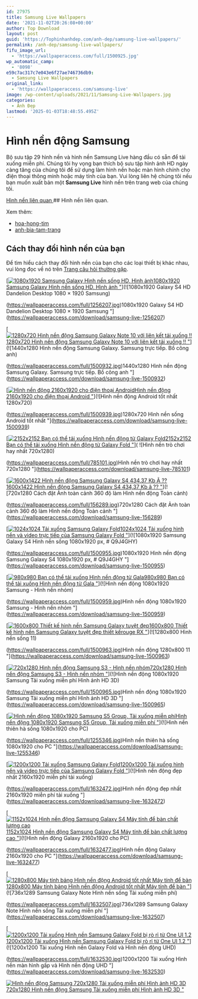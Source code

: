 ```yaml
---
id: 27975
title: Samsung Live Wallpapers
date: '2021-11-02T20:26:08+00:00'
author: Top Download
layout: post
guid: 'https://Tophinhanhdep.com/anh-dep/samsung-live-wallpapers/'
permalink: /anh-dep/samsung-live-wallpapers/
fifu_image_url:
  - 'https://wallpaperaccess.com/full/1500925.jpg'
wp_automatic_camp:
  - '8098'
e59c7ac317c7e043e6f27ae746736db9:
  - Samsung Live Wallpapers
original_link:
  - 'https://wallpaperaccess.com/samsung-live'
image: /wp-content/uploads/2021/11/Samsung-Live-Wallpapers.jpg
categories:
  - Ảnh Đẹp
lastmod: '2025-01-03T18:48:55.495Z'
---
```

# Hình nền động Samsung

Bộ sưu tập 29 hình nền và hình nền Samsung Live hàng đầu có sẵn để tải xuống miễn phí. Chúng tôi hy vọng bạn thích bộ sưu tập hình ảnh HD ngày càng tăng của chúng tôi để sử dụng làm hình nền hoặc màn hình chính cho điện thoại thông minh hoặc máy tính của bạn. Vui lòng liên hệ chúng tôi nếu bạn muốn xuất bản một **Samsung Live** hình nền trên trang web của chúng tôi.

[Hình nền liên quan ](#related) ## Hình nền liên quan.

   
 Xem thêm:

   
- [hoa-hong-tim](https://tophinhanhdep.com/hoa-hong/hoa-hong-tim/)
- [anh-bia-tam-trang](https://tophinhanhdep.com/anh-bia/anh-bia-tam-trang/)

## Cách thay đổi hình nền của bạn

Để tìm hiểu cách thay đổi hình nền của bạn cho các loại thiết bị khác nhau, vui lòng đọc về nó trên [Trang câu hỏi thường gặp](https://tophinhanhdep.com/faq/).

  
[[![1080x1920 Samsung Galaxy Hình nền sống HD, Hình ảnh](https://wallpaperaccess.com/full/1500925.jpg)1080x1920 Samsung Galaxy Hình nền sống HD, Hình ảnh "](https://wallpaperaccess.com/download/samsung-live-1500925)](![1080x1920 Galaxy S4 HD Dandelion Desktop 1080 × 1920 Samsung)

(https://wallpaperaccess.com/full/1256207.jpg)1080x1920 Galaxy S4 HD Dandelion Desktop 1080 × 1920 Samsung "](https://wallpaperaccess.com/download/samsung-live-1256207)

[[![1280x720 Hình nền động Samsung Galaxy Note 10 với liên kết tải xuống !!](https://wallpaperaccess.com/full/1132326.jpg)1280x720 Hình nền động Samsung Galaxy Note 10 với liên kết tải xuống !! "](https://wallpaperaccess.com/download/samsung-live-1132326)](![1440x1280 Hình nền động Samsung Galaxy.  Samsung trực tiếp.  Bồ công anh)

(https://wallpaperaccess.com/full/1500932.jpg)1440x1280 Hình nền động Samsung Galaxy. Samsung trực tiếp. Bồ công anh "](https://wallpaperaccess.com/download/samsung-live-1500932)

[[![Hình nền động 2160x1920 cho điện thoại Android](https://wallpaperaccess.com/full/1500937.jpg)Hình nền động 2160x1920 cho điện thoại Android "](https://wallpaperaccess.com/download/samsung-live-1500937)](![Hình nền động Android tốt nhất 1280x720)

(https://wallpaperaccess.com/full/1500939.jpg)1280x720 Hình nền sống Android tốt nhất "](https://wallpaperaccess.com/download/samsung-live-1500939)

[[![2152x2152 Bạn có thể tải xuống Hình nền động từ Galaxy Fold](https://wallpaperaccess.com/full/1500940.png)2152x2152 Bạn có thể tải xuống Hình nền động từ Galaxy Fold "](https://wallpaperaccess.com/download/samsung-live-1500940)]( ![Hình nền trò chơi hay nhất 720x1280)

(https://wallpaperaccess.com/full/785101.jpg)Hình nền trò chơi hay nhất 720x1280 "](https://wallpaperaccess.com/download/samsung-live-785101)

[[![1600x1422 Hình nền động Samsung Galaxy S4 434,37 Kb Ã ??](https://wallpaperaccess.com/full/1500945.jpg)1600x1422 Hình nền động Samsung Galaxy S4 434,37 Kb â ?? "](https://wallpaperaccess.com/download/samsung-live-1500945)](![720x1280 Cách đặt Ảnh toàn cảnh 360 độ làm Hình nền động Toàn cảnh)

(https://wallpaperaccess.com/full/156289.jpg)720x1280 Cách đặt Ảnh toàn cảnh 360 độ làm Hình nền động Toàn cảnh "](https://wallpaperaccess.com/download/samsung-live-156289)

[[![1024x1024 Tải xuống Samsung Galaxy Fold](https://wallpaperaccess.com/full/1500948.jpg)1024x1024 Tải xuống hình nền và video trực tiếp của Samsung Galaxy Fold "](https://wallpaperaccess.com/download/samsung-live-1500948)](![1080x1920 Samsung Galaxy S4 Hình nền sống 1080x1920 px, # Q9J4GHY)

(https://wallpaperaccess.com/full/1500955.jpg)1080x1920 Hình nền động Samsung Galaxy S4 1080x1920 px, # Q9J4GHY "](https://wallpaperaccess.com/download/samsung-live-1500955)

[[![980x980 Bạn có thể tải xuống Hình nền động từ Gala](https://wallpaperaccess.com/full/1500957.jpg)980x980 Bạn có thể tải xuống Hình nền động từ Gala "](https://wallpaperaccess.com/download/samsung-live-1500957)](![Hình nền động 1080x1920 Samsung - Hình nền nhóm)

(https://wallpaperaccess.com/full/1500959.jpg)Hình nền động 1080x1920 Samsung - Hình nền nhóm "](https://wallpaperaccess.com/download/samsung-live-1500959)

[[![1600x800 Thiết kế hình nền Samsung Galaxy tuyệt đẹp](https://wallpaperaccess.com/full/1500960.jpg)1600x800 Thiết kế hình nền Samsung Galaxy tuyệt đẹp thiết kếrouge RX "](https://wallpaperaccess.com/download/samsung-live-1500960)](![1280x800 Hình nền sống 11)

(https://wallpaperaccess.com/full/1500963.jpg)Hình nền động 1280x800 11 "](https://wallpaperaccess.com/download/samsung-live-1500963)

[[![720x1280 Hình nền động Samsung S3 - Hình nền nhóm](https://wallpaperaccess.com/full/1500964.jpg)720x1280 Hình nền động Samsung S3 - Hình nền nhóm "](https://wallpaperaccess.com/download/samsung-live-1500964)](![Hình nền động 1080x1920 Samsung Tải xuống miễn phí Hình ảnh HD 3D)

(https://wallpaperaccess.com/full/1500965.jpg)Hình nền động 1080x1920 Samsung Tải xuống miễn phí Hình ảnh HD 3D "](https://wallpaperaccess.com/download/samsung-live-1500965)

[[![Hình nền động 1080x1920 Samsung S5 Group, Tải xuống miễn phí](https://wallpaperaccess.com/full/1500966.jpg)Hình nền động 1080x1920 Samsung S5 Group, Tải xuống miễn phí "](https://wallpaperaccess.com/download/samsung-live-1500966)](![Hình nền thiên hà sống 1080x1920 cho PC)

(https://wallpaperaccess.com/full/1255346.jpg)Hình nền thiên hà sống 1080x1920 cho PC "](https://wallpaperaccess.com/download/samsung-live-1255346)

 [[![1200x1200 Tải xuống Samsung Galaxy Fold](https://wallpaperaccess.com/full/1632460.jpg)1200x1200 Tải xuống hình nền và video trực tiếp của Samsung Galaxy Fold "](https://wallpaperaccess.com/download/samsung-live-1632460)](![Hình nền động đẹp nhất 2160x1920 miễn phí tải xuống)

(https://wallpaperaccess.com/full/1632472.jpg)Hình nền động đẹp nhất 2160x1920 miễn phí tải xuống "](https://wallpaperaccess.com/download/samsung-live-1632472)

[[![1152x1024 Hình nền động Samsung Galaxy S4 Máy tính để bàn chất lượng cao](https://wallpaperaccess.com/full/1255319.jpg)1152x1024 Hình nền động Samsung Galaxy S4 Máy tính để bàn chất lượng cao "](https://wallpaperaccess.com/download/samsung-live-1255319)](![Hình nền động Galaxy 2160x1920 cho PC)

(https://wallpaperaccess.com/full/1632477.jpg)Hình nền động Galaxy 2160x1920 cho PC "](https://wallpaperaccess.com/download/samsung-live-1632477)

[[![1280x800 Máy tính bảng Hình nền động Android tốt nhất Máy tính để bàn](https://wallpaperaccess.com/full/1632484.jpg)1280x800 Máy tính bảng Hình nền động Android tốt nhất Máy tính để bàn "](https://wallpaperaccess.com/download/samsung-live-1632484)](![736x1289 Samsung Galaxy Note Hình nền sống Tải xuống miễn phí)

(https://wallpaperaccess.com/full/1632507.jpg)736x1289 Samsung Galaxy Note Hình nền sống Tải xuống miễn phí "](https://wallpaperaccess.com/download/samsung-live-1632507)

[[![1200x1200 Tải xuống Hình nền Samsung Galaxy Fold bị rò rỉ từ One UI 1.2](https://wallpaperaccess.com/full/1632528.jpg)1200x1200 Tải xuống Hình nền Samsung Galaxy Fold bị rò rỉ từ One UI 1.2 "](https://wallpaperaccess.com/download/samsung-live-1632528)](![1200x1200 Tải xuống Hình nền Galaxy Fold và Hình nền động UHD)

(https://wallpaperaccess.com/full/1632530.jpg)1200x1200 Tải xuống Hình nền màn hình gấp và Hình nền động UHD "](https://wallpaperaccess.com/download/samsung-live-1632530)

[![Hình nền động Samsung 720x1280 Tải xuống miễn phí Hình ảnh HD 3D](https://wallpaperaccess.com/full/1632545.jpg)720x1280 Hình nền động Samsung Tải xuống miễn phí Hình ảnh HD 3D "](https://wallpaperaccess.com/download/samsung-live-1632545)
